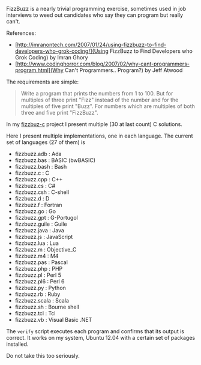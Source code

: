 FizzBuzz is a nearly trivial programming exercise, sometimes used in
job interviews to weed out candidates who say they can program but
really can't.

References:

* [http://imranontech.com/2007/01/24/using-fizzbuzz-to-find-developers-who-grok-coding/](Using FizzBuzz to Find Developers who Grok Coding) by Imran Ghory
* [http://www.codinghorror.com/blog/2007/02/why-cant-programmers-program.html](Why Can't Programmers.. Program?) by Jeff Atwood

The requirements are simple:

> Write a program that prints the numbers from 1 to 100. But for multiples
> of three print "Fizz" instead of the number and for the multiples of
> five print "Buzz". For numbers which are multiples of both three and
> five print "FizzBuzz".

In my [fizzbuz-c](https://github.com/Keith-S-Thompson/fizzbuzz-c) project
I present multiple (30 at last count) C solutions.

Here I present multiple implementations, one in each language.  The current set of languages (27 of them) is

- fizzbuzz.adb    : Ada
- fizzbuzz.bas    : BASIC (bwBASIC)
- fizzbuzz.bash   : Bash
- fizzbuzz.c      : C
- fizzbuzz.cpp    : C++
- fizzbuzz.cs     : C#
- fizzbuzz.csh    : C-shell
- fizzbuzz.d      : D
- fizzbuzz.f      : Fortran
- fizzbuzz.go     : Go
- fizzbuzz.gpt    : G-Portugol
- fizzbuzz.guile  : Guile
- fizzbuzz.java   : Java
- fizzbuzz.js     : JavaScript
- fizzbuzz.lua    : Lua
- fizzbuzz.m      : Objective_C
- fizzbuzz.m4     : M4
- fizzbuzz.pas    : Pascal
- fizzbuzz.php    : PHP
- fizzbuzz.pl     : Perl 5
- fizzbuzz.pl6    : Perl 6
- fizzbuzz.py     : Python
- fizzbuzz.rb     : Ruby
- fizzbuzz.scala  : Scala
- fizzbuzz.sh     : Bourne shell
- fizzbuzz.tcl    : Tcl
- fizzbuzz.vb     : Visual Basic .NET

The `verify` script executes each program and confirms that its output
is correct.  It works on my system, Ubuntu 12.04 with a certain set
of packages installed.

Do not take this too seriously.
